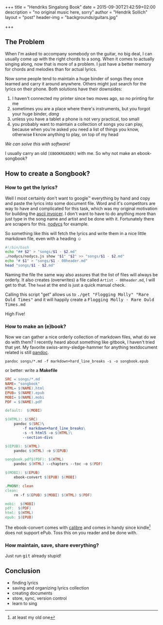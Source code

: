 +++
title = "Hendriks Singalong Book"
date = 2015-09-30T21:42:59+02:00
description = "no original music here, sorry"
author = "Hendrik Sollich"
layout = "post"
header-img = "backgrounds/guitars.jpg"

+++

## The Problem
When I'm asked to accompany somebody on the guitar, no big deal,
I can usually come up with the right chords to a song.
When it comes to actually singing along, now that is more of a problem.
I just have a better memory for chords and melodies than for actual lyrics.

Now some people tend to maintain a huge binder of songs they once learned and carry it around anywhere.
Others might just search for the lyrics on their phone.
Both solutions have their downsides:

1. I haven't connected my printer since two moves ago, so no printing for me
1. sometimes you are a place where there's instruments, but you forgot your huge binder, *dang*
1. unless you have a tablet a phone is not very practical, too small
1. you probably want to maintain a collection of songs you can play, because when you're asked you need a list of things you know, otherwise **I** know anything to play, on top of my head

<div class="well">

<em>We can solve this with software!</em>

</div>

I usually carry an old `[EBOOKREADER]` with me.
So why not make an ebook-songbook?

## How to create a Songbook?

### How to get the lyrics?

Well I most certainly don't want to google™ everything by hand and copy and paste the lyrics into some document file.
Word and it's competitors are way to have and complicated for this task, which was my original motivation for building the [ascii invoicer](https://github.com/ascii-dresden/ascii-invoicer).
I don't want to have to do anything more than just type in the song name and artist and be done with it.
Fortunately there are scrapers for this.
[nodycs](https://github.com/yeexel/nodycs) for example.

So something like this will fetch the lyrics and write them in a nice little markdown file, even with a heading ☺

```bash
#!/bin/bash
echo "## $2" > "songs/$1 - $2.md"
./nodycs/nodycs.js show "$1" "$2" >> "songs/$1 - $2.md"
echo "# $1" > "songs/$1 - 00header.md"
head "songs/$1 - $2.md"
```

Naming the file the same way also assures that the list of files will always be orderly.
It also creates (overwrites) a file called `Artist - 00header.md`, I will get to that.
The `head` at the end is just a quick manual check.

Calling this script "get" allows us to <kbd>./get "Flogging Molly" "Rare Ould Times"</kbd> and it will happily create a <samp> Flogging Molly - Rare Ould Times.md </samp>

High Five!

### How to make an (e)book?

Now we can gather a nice orderly collection of markdown files,
what do we do with them?
I recently heard about something like gitbook, I haven't tried that yet.
My favorite swiss-army-sledge-hammer for anything textdocument related is still [pandoc](http://pandoc.org/).

`pandoc songs/*.md -f markdown+hard_line_breaks -s -o songbook.epub`

or better: write a **Makefile**

```Makefile
SRC = songs/*.md
NAME= "songbook"
HTML= $(NAME).html
EPUB= $(NAME).epub
MOBI= $(NAME).mobi
PDF = $(NAME).pdf

default:  $(MOBI)

$(HTML): $(SRC)
	pandoc $(SRC)\
		-f markdown+hard_line_breaks\
		-s -t html5 -o $(HTML)\
		--section-divs

$(EPUB): $(HTML)
	pandoc $(HTML) -o $(EPUB)

songbook.pdf$(PDF): $(HTML)
	pandoc $(HTML) --chapters --toc -o $(PDF)

$(MOBI): $(EPUB)
	ebook-convert $(EPUB) $(MOBI)

.PHONY: clean
clean:
	rm -f $(EPUB) $(MOBI) $(HTML) $(PDF)

mobi:  $(MOBI)
pdf:  $(PDF)
html: $(HTML)
epub: $(EPUB)


```


The ebook-convert comes with [calibre](http://calibre-ebook.com/) and comes in handy since kindle[^kindle] does not support ePub.
Toss this on you reader and be done with.

[^kindle]: at least my old one

### How maintain, save, share everything?

Just run <kbd>git</kbd> already stupid!
<span class="glyphicon glyphicon-thumbs-up" aria-hidden="true"> </span>

## Conclusion
<ul class="list-unstyled">
<li><span class="glyphicon glyphicon-check" aria-hidden="true"> finding lyrics </span></li>
<li><span class="glyphicon glyphicon-check" aria-hidden="true"> saving and organizing lyrics collection </span></li>
<li><span class="glyphicon glyphicon-check" aria-hidden="true"> creating documents </span></li>
<li><span class="glyphicon glyphicon-check" aria-hidden="true"> store, sync, version control </span></li>
<li><span class="glyphicon glyphicon-unchecked" aria-hidden="true"> learn to sing </span></li>
</ul>

